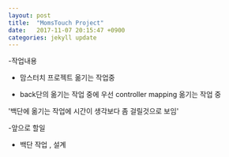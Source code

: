 ```yaml
---
layout: post
title:  "MomsTouch Project"
date:   2017-11-07 20:15:47 +0900
categories: jekyll update
---
```


-작업내용  

- 맘스터치 프로젝트 옮기는 작업중  

- back단의 옮기는 작업 중에 우선 controller mapping 옮기는 작업 중 




'백단에 옮기는 작업에 시간이 생각보다 좀 걸릴것으로 보임'  

-앞으로 할일

- 백단 작업 , 설계  
